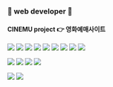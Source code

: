 ### 👋 web developer 👏
#### CINEMU project 👉 영화예매사이트
<img src="https://img.shields.io/badge/HTML5-E34F26?style=flat&logo=HTML5&logoColor=white"/> <img src="https://img.shields.io/badge/javascript-F7DF1E?style=flat&logo=javascript&logoColor=white"/> <img src="https://img.shields.io/badge/jss-ED2761?style=flat&logo=jss&logoColor=white"/> <img src="https://img.shields.io/badge/bootstrap-7952B3?style=flat&logo=bootstrap&logoColor=white"/> <img src="https://img.shields.io/badge/spring-6DB33F?style=flat&logo=spring&logoColor=white"/> <img src="https://img.shields.io/badge/springboot-6DB33F?style=flat&logo=springboot&logoColor=white"/> 
<img src="https://img.shields.io/badge/jquery-0769AD?style=flat&logo=jquery&logoColor=white"/> 
<img src="https://img.shields.io/badge/css3-1572B6?style=flat&logo=React&logoColor=white"/> <img src="https://img.shields.io/badge/json-000000?style=flat&logo=React&logoColor=white"/> 

<img src="https://img.shields.io/badge/django-092E20?style=flat&logo=React&logoColor=white"/> <img src="https://img.shields.io/badge/python-3776AB?style=flat&logo=React&logoColor=white"/>
<img src="https://img.shields.io/badge/sqlite-003B57?style=flat&logo=sqlite&logoColor=white"/> <img src="https://img.shields.io/badge/mysql-4479A1?style=flat&logo=sqlite&logoColor=white"/>

<img src="https://img.shields.io/badge/microsoftexcel-217346?style=flat&logo=React&logoColor=white"/> <img src="https://img.shields.io/badge/microsoftpowerpoint-B7472A?style=flat&logo=React&logoColor=white"/> 




